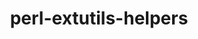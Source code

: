 ---
title: "perl-extutils-helpers"
layout: cache
categories: [package, develop]
meta: {"versions": ["0.026"], "compilers": ["gcc@=11.4.0"], "oss": ["ubuntu22.04"], "platforms": ["linux"], "targets": ["x86_64_v3"], "stacks": ["e4s", "root"], "num_specs": 3, "num_specs_by_stack": {"root": 3, "e4s": 3}}
spec_details: [{"hash": "oay2bi3shoo7zaz76q3zoxaadirrwawr", "compiler": "gcc@=11.4.0", "versions": ["0.026"], "os": "ubuntu22.04", "platform": "linux", "target": "x86_64_v3", "variants": ["build_system=perl"], "stacks": ["root", "e4s"], "size": "-", "tarball": "https://binaries.spack.io/develop/build_cache/linux-ubuntu22.04-x86_64_v3/gcc-11.4.0/perl-extutils-helpers-0.026/linux-ubuntu22.04-x86_64_v3-gcc-11.4.0-perl-extutils-helpers-0.026-oay2bi3shoo7zaz76q3zoxaadirrwawr.spack"}, {"hash": "ppbiknvl5kuqbtpzdgqvfv4v6hksuuo7", "compiler": "gcc@=11.4.0", "versions": ["0.026"], "os": "ubuntu22.04", "platform": "linux", "target": "x86_64_v3", "variants": ["build_system=perl"], "stacks": ["root", "e4s"], "size": "-", "tarball": "https://binaries.spack.io/develop/build_cache/linux-ubuntu22.04-x86_64_v3/gcc-11.4.0/perl-extutils-helpers-0.026/linux-ubuntu22.04-x86_64_v3-gcc-11.4.0-perl-extutils-helpers-0.026-ppbiknvl5kuqbtpzdgqvfv4v6hksuuo7.spack"}, {"hash": "zv7vndhrnsp2fzcoe24jsqpwrozvnmjd", "compiler": "gcc@=11.4.0", "versions": ["0.026"], "os": "ubuntu22.04", "platform": "linux", "target": "x86_64_v3", "variants": ["build_system=perl"], "stacks": ["root", "e4s"], "size": "-", "tarball": "https://binaries.spack.io/develop/build_cache/linux-ubuntu22.04-x86_64_v3/gcc-11.4.0/perl-extutils-helpers-0.026/linux-ubuntu22.04-x86_64_v3-gcc-11.4.0-perl-extutils-helpers-0.026-zv7vndhrnsp2fzcoe24jsqpwrozvnmjd.spack"}]
---